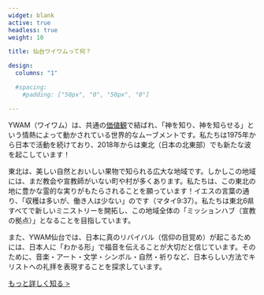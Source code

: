 ```yaml
---
widget: blank
active: true
headless: true
weight: 10

title: 仙台ワイワムって何？

design:
  columns: "1"

  #spacing:
    #padding: ["50px", "0", "50px", "0"]

---
```


YWAM（ワイワム）は、共通の[価値観](https://docs.ywamsendai.org/ja/docs/about/values/)で結ばれ、「神を知り、神を知らせる」という情熱によって動かされている世界的なムーブメントです。私たちは1975年から日本で活動を続けており、2018年からは東北（日本の北東部）でも新たな波を起こしています！


東北は、美しい自然とおいしい果物で知られる広大な地域です。しかしこの地域には、まだ教会や宣教師がいない町や村が多くあります。私たちは、この東北の地に豊かな霊的な実りがもたらされることを願っています！イエスの言葉の通り、「収穫は多いが、働き人は少ない」のです（マタイ9:37）。私たちは東北6県すべてで新しいミニストリーを開拓し、この地域全体の「ミッションハブ（宣教の拠点）」となることを目指しています。

また、YWAM仙台では、日本に真のリバイバル（信仰の目覚め）が起こるためには、日本人に「わかる形」で福音を伝えることが大切だと信じています。そのために、音楽・アート・文学・シンボル・自然・祈りなど、日本らしい方法でキリストへの礼拝を表現することを探求しています。

[もっと詳しく知る >](https://docs.ywamsendai.org/docs/about/ywam)
